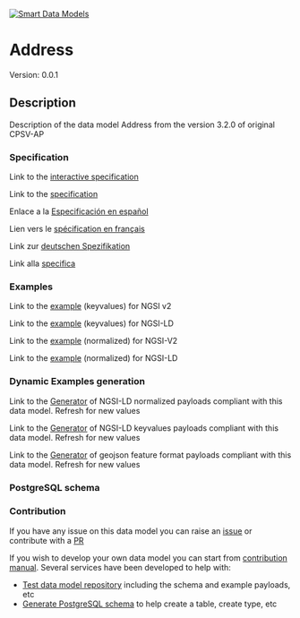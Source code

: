 [![Smart Data Models](https://smartdatamodels.org/wp-content/uploads/2022/01/SmartDataModels_logo.png "Logo")](https://smartdatamodels.org)
# Address
Version: 0.0.1

## Description 

Description of the data model Address from the version 3.2.0 of original CPSV-AP
### Specification

Link to the [interactive specification](https://swagger.lab.fiware.org/?url=https://smart-data-models.github.io/dataModel.CPSV-AP/Address/swagger.yaml)

Link to the [specification](https://github.com/smart-data-models/dataModel.CPSV-AP/blob/master/Address/doc/spec.md)

Enlace a la [Especificación en español](https://github.com/smart-data-models/dataModel.CPSV-AP/blob/master/Address/doc/spec_ES.md)

Lien vers le [spécification en français](https://github.com/smart-data-models/dataModel.CPSV-AP/blob/master/Address/doc/spec_FR.md)

Link zur [deutschen Spezifikation](https://github.com/smart-data-models/dataModel.CPSV-AP/blob/master/Address/doc/spec_DE.md)

Link alla [specifica](https://github.com/smart-data-models/dataModel.CPSV-AP/blob/master/Address/doc/spec_IT.md)
### Examples

Link to the [example](https://smart-data-models.github.io/dataModel.CPSV-AP/Address/examples/example.json) (keyvalues) for NGSI v2

Link to the [example](https://smart-data-models.github.io/dataModel.CPSV-AP/Address/examples/example.jsonld) (keyvalues) for NGSI-LD

Link to the [example](https://smart-data-models.github.io/dataModel.CPSV-AP/Address/examples/example-normalized.json) (normalized) for NGSI-V2

Link to the [example](https://smart-data-models.github.io/dataModel.CPSV-AP/Address/examples/example-normalized.jsonld) (normalized) for NGSI-LD
### Dynamic Examples generation

Link to the [Generator](https://smartdatamodels.org/extra/ngsi-ld_generator.php?schemaUrl=https://raw.githubusercontent.com/smart-data-models/dataModel.CPSV-AP/master/Address/schema.json&email=info@smartdatamodels.org) of NGSI-LD normalized payloads compliant with this data model. Refresh for new values

Link to the [Generator](https://smartdatamodels.org/extra/ngsi-ld_generator_keyvalues.php?schemaUrl=https://raw.githubusercontent.com/smart-data-models/dataModel.CPSV-AP/master/Address/schema.json&email=info@smartdatamodels.org) of NGSI-LD keyvalues payloads compliant with this data model. Refresh for new values

Link to the [Generator](https://smartdatamodels.org/extra/geojson_features_generator.php?schemaUrl=https://raw.githubusercontent.com/smart-data-models/dataModel.CPSV-AP/master/Address/schema.json&email=info@smartdatamodels.org) of geojson feature format payloads compliant with this data model. Refresh for new values
### PostgreSQL schema
### Contribution

 If you have any issue on this data model you can raise an [issue](https://github.com/smart-data-models/dataModel.CPSV-AP/issues)  or contribute with a [PR](https://github.com/smart-data-models/dataModel.CPSV-AP/pulls)

 If you wish to develop your own data model you can start from [contribution manual](https://bit.ly/contribution_manual). Several services have been developed to help with: 
 - [Test data model repository](https://smartdatamodels.org/index.php/data-models-contribution-api/) including the schema and example payloads, etc
 - [Generate PostgreSQL schema](https://smartdatamodels.org/index.php/sql-service/) to help create a table, create type, etc